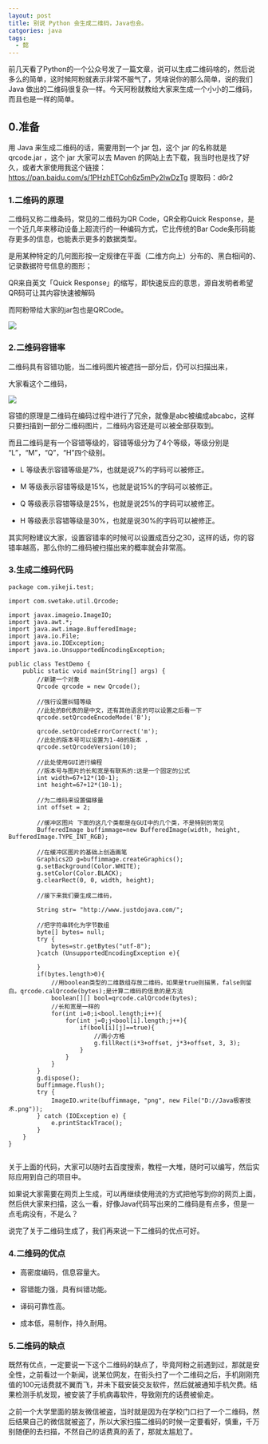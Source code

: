 ```yaml
---
layout: post
title: 别说 Python 会生成二维码，Java也会。
catgories: java
tags:
  - 懿
---
```


前几天看了Python的一个公众号发了一篇文章，说可以生成二维码啥的，然后说多么的简单，这时候阿粉就表示非常不服气了，凭啥说你的那么简单，说的我们 Java 做出的二维码很复杂一样。今天阿粉就教给大家来生成一个小小的二维码，而且也是一样的简单。

<!--more-->

## 0.准备

用 Java 来生成二维码的话，需要用到一个 jar 包，这个 jar 的名称就是 qrcode.jar ，这个 jar 大家可以去 Maven 的网站上去下载，我当时也是找了好久，或者大家使用我这个链接：https://pan.baidu.com/s/1PHzhETCoh6z5mPy2IwDzTg 
提取码：d6r2

### 1.二维码的原理

二维码又称二维条码，常见的二维码为QR Code，QR全称Quick Response，是一个近几年来移动设备上超流行的一种编码方式，它比传统的Bar Code条形码能存更多的信息，也能表示更多的数据类型。

是用某种特定的几何图形按一定规律在平面（二维方向上）分布的、黑白相间的、记录数据符号信息的图形；

QR来自英文「Quick Response」的缩写，即快速反应的意思，源自发明者希望QR码可让其内容快速被解码

而阿粉带给大家的jar包也是QRCode。

![](http://www.justdojava.com/assets/images/2019/java/image_yi/2020/04-09/1.jpg)

### 2.二维码容错率

二维码具有容错功能，当二维码图片被遮挡一部分后，仍可以扫描出来，

大家看这个二维码，

![](http://www.justdojava.com/assets/images/2019/java/image_yi/2020/04-09/2.jpg)

容错的原理是二维码在编码过程中进行了冗余，就像是abc被编成abcabc，这样只要扫描到一部分二维码图片，二维码内容还是可以被全部获取到。

而且二维码是有一个容错等级的，容错等级分为了4个等级，等级分别是 “L”，“M”，“Q”，“H”四个级别。

- L 等级表示容错等级是7%，也就是说7%的字码可以被修正。

- M 等级表示容错等级是15%，也就是说15%的字码可以被修正。

- Q 等级表示容错等级是25%，也就是说25%的字码可以被修正。

- H 等级表示容错等级是30%，也就是说30%的字码可以被修正。

其实阿粉建议大家，设置容错率的时候可以设置成百分之30，这样的话，你的容错率越高，那么你的二维码被扫描出来的概率就会非常高。

### 3.生成二维码代码

```
package com.yikeji.test;

import com.swetake.util.Qrcode;

import javax.imageio.ImageIO;
import java.awt.*;
import java.awt.image.BufferedImage;
import java.io.File;
import java.io.IOException;
import java.io.UnsupportedEncodingException;

public class TestDemo {
    public static void main(String[] args) {
        //新建一个对象
        Qrcode qrcode = new Qrcode();

        //强行设置纠错等级
        //此处的B代表的是中文，还有其他语言的可以设置之后看一下
        qrcode.setQrcodeEncodeMode('B');

        qrcode.setQrcodeErrorCorrect('m');
        //此处的版本号可以设置为1-40的版本 ，
        qrcode.setQrcodeVersion(10);

        //此处使用GUI进行编程
        //版本号与图片的长和宽是有联系的:这是一个固定的公式
        int width=67+12*(10-1);
        int height=67+12*(10-1);

        //为二维码来设置偏移量
        int offset = 2;

        //缓冲区图片 下面的这几个类都是在GUI中的几个类，不是特别的常见
        BufferedImage buffimmage=new BufferedImage(width, height, BufferedImage.TYPE_INT_RGB);

        //在缓冲区图片的基础上创造画笔
        Graphics2D g=buffimmage.createGraphics();
        g.setBackground(Color.WHITE);
        g.setColor(Color.BLACK);
        g.clearRect(0, 0, width, height);

        //接下来我们要生成二维码，

        String str= "http://www.justdojava.com/";

        //把字符串转化为字节数组
        byte[] bytes= null;
        try {
            bytes=str.getBytes("utf-8");
        }catch (UnsupportedEncodingException e){

        }
        if(bytes.length>0){
            //用boolean类型的二维数组存放二维码，如果是true则描黑，false则留白。qrcode.calQrcode(bytes);是计算二维码的信息的是方法
            boolean[][] bool=qrcode.calQrcode(bytes);
            //长和宽是一样的
            for(int i=0;i<bool.length;i++){
                for(int j=0;j<bool[i].length;j++){
                    if(bool[i][j]==true){
                        //画小方格
                        g.fillRect(i*3+offset, j*3+offset, 3, 3);
                    }
                }
            }
        }
        g.dispose();
        buffimmage.flush();
        try {
            ImageIO.write(buffimmage, "png", new File("D://Java极客技术.png"));
        } catch (IOException e) {
            e.printStackTrace();
        }
    }
}


```

关于上面的代码，大家可以随时去百度搜索，教程一大堆，随时可以编写，然后实际应用到自己的项目中。

如果说大家需要在网页上生成，可以再继续使用流的方式把他写到你的网页上面，然后供大家来扫描，这么一看，好像Java代码写出来的二维码是有点多，但是一点毛病没有，不是么？

说完了关于二维码生成了，我们再来说一下二维码的优点可好。

### 4.二维码的优点

- 高密度编码，信息容量大。

- 容错能力强，具有纠错功能。

- 译码可靠性高。

- 成本低，易制作，持久耐用。

### 5.二维码的缺点

既然有优点，一定要说一下这个二维码的缺点了，毕竟阿粉之前遇到过，那就是安全性，之前看过一个新闻，说某位网友，在街头扫了一个二维码之后，手机刚刚充值的100元话费就不翼而飞，并未下载安装交友软件，然后就被通知手机欠费。结果检测手机发现，被安装了手机病毒软件，导致刚充的话费被偷走。

之前一个大学里面的朋友微信被盗，当时就是因为在学校门口扫了一个二维码，然后结果自己的微信就被盗了，所以大家扫描二维码的时候一定要看好，慎重，千万别随便的去扫描，不然自己的话费真的丢了，那就太尴尬了。

